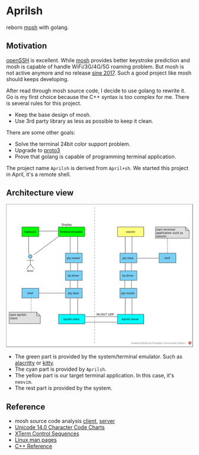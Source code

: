 # Aprilsh

reborn [mosh](https://mosh.org/) with golang.

## Motivation

[openSSH](https://www.openssh.com/) is excellent. While [mosh](https://mosh.org/) provides better keystroke prediction and mosh is capable of handle WiFi/3G/4G/5G roaming problem. But mosh is not active anymore and no release [sine 2017](https://github.com/mobile-shell/mosh/issues/1115). Such a good project like mosh should keeps developing.

After read through mosh source code, I decide to use golang to rewrite it. Go is my first choice because the C++ syntax is too complex for me. There is several rules for this project.

- Keep the base design of mosh.
- Use 3rd party library as less as possible to keep it clean.

There are some other goals:

- Solve the terminal 24bit color support problem.
- Upgrade to [proto3](https://developers.google.com/protocol-buffers/docs/proto3)
- Prove that golang is capable of programming terminal application.

The project name `Aprilsh` is derived from `April+sh`. We started this project in April, it's a remote shell.

## Architecture view

![aprilsh.svg](img/aprilsh.svg)

- The green part is provided by the system/terminal emulator. Such as [alacritty](https://alacritty.org/) or [kitty](https://sw.kovidgoyal.net/kitty/).
- The cyan part is provided by `Aprilsh`.
- The yellow part is our target terminal application. In this case, it's `neovim`.
- The rest part is provided by the system.

## Reference

- mosh source code analysis [client](https://github.com/ericwq/examples/blob/main/tty/client.md), [server](https://github.com/ericwq/examples/blob/main/tty/server.md)
- [Unicode 14.0 Character Code Charts](http://www.unicode.org/charts/)
- [XTerm Control Sequences](https://invisible-island.net/xterm/ctlseqs/ctlseqs.html)
- [Linux man pages](https://linux.die.net/man/)
- [C++ Reference](http://www.cplusplus.com/reference/)
